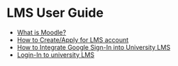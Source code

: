 # LMS User Guide

- [What is Moodle?](moodle.md)
- [How to Create/Apply for LMS account](lms-account.md)
- [How to Integrate Google Sign-In into University LMS](google-signin.md)
- [Login-In to university LMS](google-signin.md)

